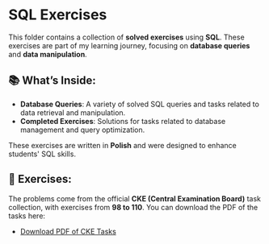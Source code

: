 # SQL Exercises

This folder contains a collection of **solved exercises** using **SQL**. These exercises are part of my learning journey, focusing on **database queries** and **data manipulation**.

## 📚 What’s Inside:
- **Database Queries**: A variety of solved SQL queries and tasks related to data retrieval and manipulation.
- **Completed Exercises**: Solutions for tasks related to database management and query optimization.

These exercises are written in **Polish** and were designed to enhance students' SQL skills.

## 📄 Exercises:
The problems come from the official **CKE (Central Examination Board)** task collection, with exercises from **98 to 110**. You can download the PDF of the tasks here:
- [Download PDF of CKE Tasks](https://cke.gov.pl/images/_EGZAMIN_MATURALNY_OD_2015/Materialy/Zbiory_zadan/Matura_Zbi%C3%B3r_zada%C5%84_Informatyka.pdf)

